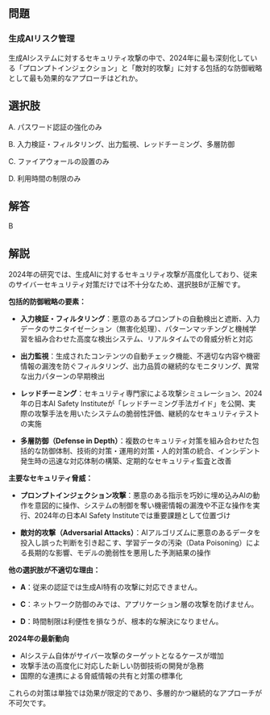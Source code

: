## 問題
### 生成AIリスク管理
生成AIシステムに対するセキュリティ攻撃の中で、2024年に最も深刻化している「プロンプトインジェクション」と「敵対的攻撃」に対する包括的な防御戦略として最も効果的なアプローチはどれか。

## 選択肢
A. パスワード認証の強化のみ

B. 入力検証・フィルタリング、出力監視、レッドチーミング、多層防御

C. ファイアウォールの設置のみ

D. 利用時間の制限のみ

## 解答
B

## 解説
2024年の研究では、生成AIに対するセキュリティ攻撃が高度化しており、従来のサイバーセキュリティ対策だけでは不十分なため、選択肢Bが正解です。

**包括的防御戦略の要素：**

- **入力検証・フィルタリング**：悪意のあるプロンプトの自動検出と遮断、入力データのサニタイゼーション（無害化処理）、パターンマッチングと機械学習を組み合わせた高度な検出システム、リアルタイムでの脅威分析と対応

- **出力監視**：生成されたコンテンツの自動チェック機能、不適切な内容や機密情報の漏洩を防ぐフィルタリング、出力品質の継続的なモニタリング、異常な出力パターンの早期検出

- **レッドチーミング**：セキュリティ専門家による攻撃シミュレーション、2024年の日本AI Safety Instituteが「レッドチーミング手法ガイド」を公開、実際の攻撃手法を用いたシステムの脆弱性評価、継続的なセキュリティテストの実施

- **多層防御（Defense in Depth）**：複数のセキュリティ対策を組み合わせた包括的な防御体制、技術的対策・運用的対策・人的対策の統合、インシデント発生時の迅速な対応体制の構築、定期的なセキュリティ監査と改善

**主要なセキュリティ脅威：**

- **プロンプトインジェクション攻撃**：悪意のある指示を巧妙に埋め込みAIの動作を意図的に操作、システムの制御を奪い機密情報の漏洩や不正な操作を実行、2024年の日本AI Safety Instituteでは重要課題として位置づけ

- **敵対的攻撃（Adversarial Attacks）**：AIアルゴリズムに悪意のあるデータを投入し誤った判断を引き起こす、学習データの汚染（Data Poisoning）による長期的な影響、モデルの脆弱性を悪用した予測結果の操作

**他の選択肢が不適切な理由：**

- **A**：従来の認証では生成AI特有の攻撃に対応できません。

- **C**：ネットワーク防御のみでは、アプリケーション層の攻撃を防げません。

- **D**：時間制限は利便性を損なうが、根本的な解決になりません。

**2024年の最新動向**
- AIシステム自体がサイバー攻撃のターゲットとなるケースが増加
- 攻撃手法の高度化に対応した新しい防御技術の開発が急務
- 国際的な連携による脅威情報の共有と対策の標準化

これらの対策は単独では効果が限定的であり、多層的かつ継続的なアプローチが不可欠です。 